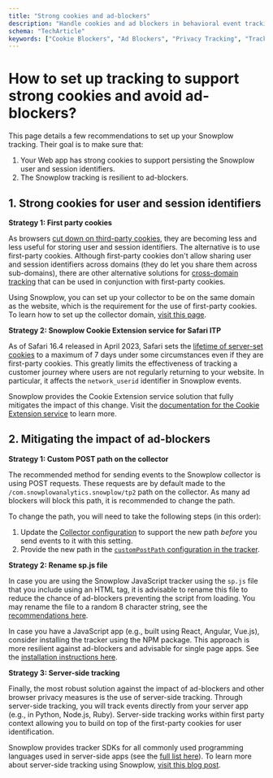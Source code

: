```yaml
---
title: "Strong cookies and ad-blockers"
description: "Handle cookies and ad blockers in behavioral event tracking for accurate data collection and user privacy."
schema: "TechArticle"
keywords: ["Cookie Blockers", "Ad Blockers", "Privacy Tracking", "Tracking Challenges", "Analytics Blocking", "Privacy Issues"]
---
```


# How to set up tracking to support strong cookies and avoid ad-blockers?

This page details a few recommendations to set up your Snowplow tracking.
Their goal is to make sure that:

1. Your Web app has strong cookies to support persisting the Snowplow user and session identifiers.
2. The Snowplow tracking is resilient to ad-blockers.

## 1. Strong cookies for user and session identifiers

**Strategy 1: First party cookies**

As browsers [cut down on third-party cookies](https://snowplow.io/blog/privacy-updates-ad-blockers-and-first-party-tracking/), they are becoming less and less useful for storing user and session identifiers.
The alternative is to use first-party cookies.
Although first-party cookies don't allow sharing user and session identifiers across domains (they do let you share them across sub-domains), there are other alternative solutions for [cross-domain tracking](/docs/sources/trackers/web-trackers/cross-domain-tracking/index.md) that can be used in conjunction with first-party cookies.

Using Snowplow, you can set up your collector to be on the same domain as the website, which is the requirement for the use of first-party cookies.
To learn how to set up the collector domain, [visit this page](/docs/sources/first-party-tracking/index.md).

**Strategy 2: Snowplow Cookie Extension service for Safari ITP**

As of Safari 16.4 released in April 2023, Safari sets the [lifetime of server-set cookies](https://webkit.org/tracking-prevention/#cname-and-third-party-ip-address-cloaking-defense) to a maximum of 7 days under some circumstances even if they are first-party cookies.
This greatly limits the effectiveness of tracking a customer journey where users are not regularly returning to your website.
In particular, it affects the `network_userid` identifier in Snowplow events.

Snowplow provides the Cookie Extension service solution that fully mitigates the impact of this change.
Visit the [documentation for the Cookie Extension service](/docs/events/cookie-extension/index.md) to learn more.

## 2. Mitigating the impact of ad-blockers

**Strategy 1: Custom POST path on the collector**

The recommended method for sending events to the Snowplow collector is using POST requests.
These requests are by default made to the `/com.snowplowanalytics.snowplow/tp2` path on the collector.
As many ad blockers will block this path, it is recommended to change the path.

To change the path, you will need to take the following steps (in this order):

1. Update the [Collector configuration](/docs/pipeline/collector/index.md) to support the new path _before_ you send events to it with this setting.
2. Provide the new path in the [`customPostPath` configuration in the tracker](/docs/sources/trackers/web-trackers/configuring-how-events-sent/index.md#custom-post-path).

**Strategy 2: Rename sp.js file**

In case you are using the Snowplow JavaScript tracker using the `sp.js` file that you include using an HTML tag, it is advisable to rename this file to reduce the chance of ad-blockers preventing the script from loading.
You may rename the file to a random 8 character string, see the [recommendations here](/docs/sources/trackers/web-trackers/tracker-setup/hosting-the-javascript-tracker/self-hosting-the-javascript-tracker-aws/index.md).

In case you have a JavaScript app (e.g., built using React, Angular, Vue.js), consider installing the tracker using the NPM package.
This approach is more resilient against ad-blockers and advisable for single page apps.
See the [installation instructions here](/docs/sources/trackers/web-trackers/tracker-setup/index.md).

**Strategy 3: Server-side tracking**

Finally, the most robust solution against the impact of ad-blockers and other browser privacy measures is the use of server-side tracking.
Through server-side tracking, you will track events directly from your server app (e.g., in Python, Node.js, Ruby).
Server-side tracking works within first party context allowing you to build on top of the first-party cookies for user identification.

Snowplow provides tracker SDKs for all commonly used programming languages used in server-side apps (see the [full list here](/docs/sources/trackers/index.md)).
To learn more about server-side tracking using Snowplow, [visit this blog post](https://snowplow.io/blog/server-side-tracking-vs-client-side-tracking/).
